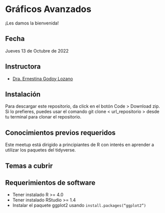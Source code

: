 # Gráficos Avanzados


¡Les damos la bienvenida!


## Fecha 
Jueves 13 de Octubre de 2022


## Instructora

- [Dra. Ernestina Godoy Lozano](https://twitter.com/Tina_Godoy)



## Instalación

Para descargar este repositorio, da click en el botón Code > Download zip. Si lo prefieres, puedes usar el comando git clone < url_repositorio > desde tu terminal para clonar el repositorio.


## Conocimientos previos requeridos

Este meetup está dirigido a principiantes de R con interés en aprender a utilizar los paquetes del tidyverse.

## Temas a cubrir


## Requerimientos de software

+ Tener instalado R >= 4.0
+ Tener instalado RStudio >= 1.4
+ Instalar el paquete ggplot2 usando `install.packages(“ggplot2”)`

